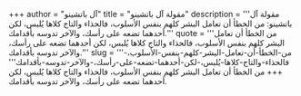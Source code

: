 +++
author = "آل باتشينو"
title = "مقولة آل باتشينو"
description = '''مقولة آل باتشينو: من الخطأ أن تعامل البشر كلهم بنفس الأسلوب، فالحذاء والتاج كلاها يُلبس، لكن أحدهما تضعه على رأسك، والآخر تدوسه بأقدامك.'''
quote = '''من الخطأ أن تعامل البشر كلهم بنفس الأسلوب، فالحذاء والتاج كلاها يُلبس، لكن أحدهما تضعه على رأسك، والآخر تدوسه بأقدامك.'''
slug = '''من-الخطأ-أن-تعامل-البشر-كلهم-بنفس-الأسلوب،-فالحذاء-والتاج-كلاها-يُلبس،-لكن-أحدهما-تضعه-على-رأسك،-والآخر-تدوسه-بأقدامك'''
+++
من الخطأ أن تعامل البشر كلهم بنفس الأسلوب، فالحذاء والتاج كلاها يُلبس، لكن أحدهما تضعه على رأسك، والآخر تدوسه بأقدامك.
